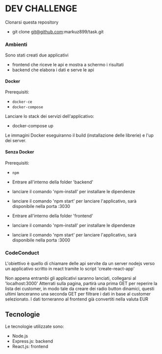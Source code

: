 # DEV CHALLENGE

Clonarsi questa repository

- git clone git@github.com:markuz899/task.git

### Ambienti

Sono stati creati due applicativi

- frontend che riceve le api e mostra a schermo i risultati
- backend che elabora i dati e serve le api

#### Docker

Prerequisiti:

- `docker-ce`
- `docker-compose`

Lanciare lo stack dei servizi dell'applicativo:

- docker-compose up

Le immagini Docker eseguiranno il build (installazione delle librerie) e l'up dei server.

#### Senza Docker

Prerequisiti:

- `npm`

- Entrare all'interno della folder 'backend'
- lanciare il comando 'npm-install' per installare le dipendenze
- lanciare il comando 'npm start' per lanciare l'applicativo, sarà disponibile nella porta :3030

- Entrare all'interno della folder 'frontend'
- lanciare il comando 'npm-install' per installare le dipendenze
- lanciare il comando 'npm start' per lanciare l'applicativo, sarà disponibile nella porta :3000

### CodeConduct

L'obiettivo è quello di chiamare delle api servite da un server nodejs verso un applicativo scritto in react tramite lo script 'create-react-app'

Non appena entrambi gli applicativi saranno lanciati, collegarsi al 'localhost:3000'
Atterrati sulla pagina, partirà una prima GET per reperire la lista dei customer, in modo tale da creare dei radio button dinamici, questi ultimi lanceranno una seconda GET per filtrare i dati in base al customer selezionato.
I dati torneranno al frontend già convertiti nella valuta EUR

## Tecnologie

Le tecnologie utilizzate sono:

- Node.js
- Express.js: backend
- React.js: frontend
